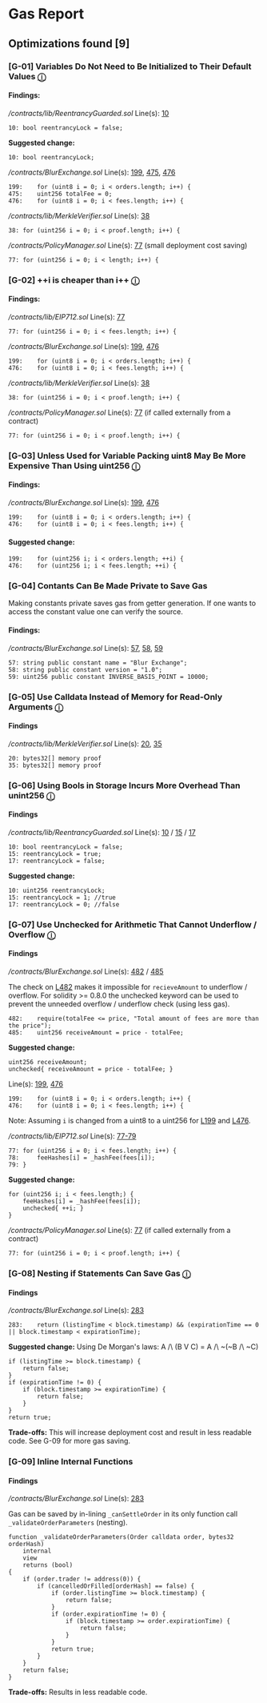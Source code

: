 # Gas Report
## Optimizations found [9]

### [G-01] Variables Do Not Need to Be Initialized to Their Default Values [ⓘ](https://github.com/devanshbatham/Solidity-Gas-Optimization-Tips#3--there-is-no-need-to-initialize-variables-with-default-values)

#### Findings:

*/contracts/lib/ReentrancyGuarded.sol*
Line(s): [10](https://github.com/code-423n4/2022-10-blur/blob/main/contracts/lib/ReentrancyGuarded.sol#L10)
```
10:	bool reentrancyLock = false;
```

**Suggested change:** 
```
10:	bool reentrancyLock;
```

*/contracts/BlurExchange.sol*
Line(s): [199](https://github.com/code-423n4/2022-10-blur/blob/main/contracts/BlurExchange.sol#L199), [475](https://github.com/code-423n4/2022-10-blur/blob/main/contracts/BlurExchange.sol#L475), [476](https://github.com/code-423n4/2022-10-blur/blob/main/contracts/BlurExchange.sol#L476)
```
199:	for (uint8 i = 0; i < orders.length; i++) {
475:	uint256 totalFee = 0;
476:	for (uint8 i = 0; i < fees.length; i++) {
```

*/contracts/lib/MerkleVerifier.sol*
Line(s): [38](https://github.com/code-423n4/2022-10-blur/blob/main/contracts/lib/MerkleVerifier.sol#L38)

```
38:	for (uint256 i = 0; i < proof.length; i++) {
```

*/contracts/PolicyManager.sol*
Line(s): [77](https://github.com/code-423n4/2022-10-blur/blob/main/contracts/PolicyManager.sol#L77) (small deployment cost saving)
```
77:	for (uint256 i = 0; i < length; i++) {
```

### [G-02] ++i is cheaper than i++ [ⓘ](https://yos.io/2021/05/17/gas-efficient-solidity/#tip-12-i-costs-less-gas-compared-to-i-or-i--1)

#### Findings:

*/contracts/lib/EIP712.sol*
Line(s): [77](https://github.com/code-423n4/2022-10-blur/blob/main/contracts/lib/EIP712.sol#L77)
```
77:	for (uint256 i = 0; i < fees.length; i++) {
```

*/contracts/BlurExchange.sol*
Line(s): [199](https://github.com/code-423n4/2022-10-blur/blob/main/contracts/BlurExchange.sol#L199), [476](https://github.com/code-423n4/2022-10-blur/blob/main/contracts/BlurExchange.sol#L476)
```
199:	for (uint8 i = 0; i < orders.length; i++) {
476:	for (uint8 i = 0; i < fees.length; i++) {
```

*/contracts/lib/MerkleVerifier.sol*
Line(s): [38](https://github.com/code-423n4/2022-10-blur/blob/main/contracts/lib/MerkleVerifier.sol#L38)

```
38:	for (uint256 i = 0; i < proof.length; i++) {
```

*/contracts/PolicyManager.sol*
Line(s): [77](https://github.com/code-423n4/2022-10-blur/blob/main/contracts/PolicyManager.sol#L77) (if called externally from a contract)

```
77:	for (uint256 i = 0; i < proof.length; i++) {
```

### [G-03] Unless Used for Variable Packing uint8 May Be More Expensive Than Using uint256 [ⓘ](https://yos.io/2021/05/17/gas-efficient-solidity/#tip-15-usage-of-uint8-may-increase-gas-cost)

#### Findings:

*/contracts/BlurExchange.sol*
Line(s): [199](https://github.com/code-423n4/2022-10-blur/blob/main/contracts/BlurExchange.sol#L199), [476](https://github.com/code-423n4/2022-10-blur/blob/main/contracts/BlurExchange.sol#L476)
```
199:	for (uint8 i = 0; i < orders.length; i++) {
476:	for (uint8 i = 0; i < fees.length; i++) {
```

#### Suggested change: 
```
199:	for (uint256 i; i < orders.length; ++i) {
476:	for (uint256 i; i < fees.length; ++i) {
```

### [G-04] Contants Can Be Made Private to Save Gas

Making constants private saves gas from getter generation. If one wants to access the constant value one can verify the source.

#### Findings:

*/contracts/BlurExchange.sol*
Line(s): [57](https://github.com/code-423n4/2022-10-blur/blob/main/contracts/BlurExchange.sol#L57), [58](https://github.com/code-423n4/2022-10-blur/blob/main/contracts/BlurExchange.sol#L58), [59](https://github.com/code-423n4/2022-10-blur/blob/main/contracts/BlurExchange.sol#L59)
```
57:	string public constant name = "Blur Exchange";
58:	string public constant version = "1.0";
59:	uint256 public constant INVERSE_BASIS_POINT = 10000;
```

### [G-05] Use Calldata Instead of Memory for Read-Only Arguments [ⓘ](https://github.com/devanshbatham/Solidity-Gas-Optimization-Tips#23--use-calldata-instead-of-memory-for-function-parameters)

#### Findings

*/contracts/lib/MerkleVerifier.sol*
Line(s): [20](https://github.com/code-423n4/2022-10-blur/blob/main/contracts/lib/MerkleVerifier.sol#L20), [35](https://github.com/code-423n4/2022-10-blur/blob/main/contracts/lib/MerkleVerifier.sol#L35)

```
20:	bytes32[] memory proof
35:	bytes32[] memory proof
```

### [G-06] Using Bools in Storage Incurs More Overhead Than unint256 [ⓘ](https://github.com/OpenZeppelin/openzeppelin-contracts/blob/58f635312aa21f947cae5f8578638a85aa2519f5/contracts/security/ReentrancyGuard.sol#L23-L27)

#### Findings

*/contracts/lib/ReentrancyGuarded.sol*
Line(s): [10](https://github.com/code-423n4/2022-10-blur/blob/main/contracts/lib/ReentrancyGuarded.sol#L10) / [15](https://github.com/code-423n4/2022-10-blur/blob/main/contracts/lib/ReentrancyGuarded.sol#L15) / [17](https://github.com/code-423n4/2022-10-blur/blob/main/contracts/lib/ReentrancyGuarded.sol#L17) 
```
10:	bool reentrancyLock = false;
15:	reentrancyLock = true;
17:	reentrancyLock = false;
```

**Suggested change:** 
```
10:	uint256 reentrancyLock;
15:	reentrancyLock = 1; //true
17:	reentrancyLock = 0; //false
```


### [G-07] Use Unchecked for Arithmetic That Cannot Underflow / Overflow [ⓘ](https://github.com/KadenZipfel/gas-optimizations/blob/main/gas-golfing/unchecked-arithmetic.md)

#### Findings

*/contracts/BlurExchange.sol*
Line(s): [482](https://github.com/code-423n4/2022-10-blur/blob/main/contracts/BlurExchange.sol#L482) / [485](https://github.com/code-423n4/2022-10-blur/blob/main/contracts/BlurExchange.sol#L485)

The check on [L482](https://github.com/code-423n4/2022-10-blur/blob/main/contracts/BlurExchange.sol#L482)  makes it impossible for `recieveAmount` to underflow / overflow. For solidity >= 0.8.0 the unchecked keyword can be used to prevent the unneeded overflow / underflow check (using less gas).

```
482:	require(totalFee <= price, "Total amount of fees are more than the price");
485:	uint256 receiveAmount = price - totalFee;
```

**Suggested change:**
```
uint256 receiveAmount;
unchecked{ receiveAmount = price - totalFee; }
```

Line(s): [199](https://github.com/code-423n4/2022-10-blur/blob/main/contracts/BlurExchange.sol#L199), [476](https://github.com/code-423n4/2022-10-blur/blob/main/contracts/BlurExchange.sol#L476)

```
199:	for (uint8 i = 0; i < orders.length; i++) {
476:	for (uint8 i = 0; i < fees.length; i++) {
```

Note:  Assuming `i` is changed from a uint8 to a uint256 for [L199](https://github.com/code-423n4/2022-10-blur/blob/main/contracts/BlurExchange.sol#L199) and [L476](https://github.com/code-423n4/2022-10-blur/blob/main/contracts/BlurExchange.sol#L476).

*/contracts/lib/EIP712.sol*
Line(s): [77-79](https://github.com/code-423n4/2022-10-blur/blob/main/contracts/lib/EIP712.sol#L77-L79)

```
77:	for (uint256 i = 0; i < fees.length; i++) {
78:	    feeHashes[i] = _hashFee(fees[i]);
79:	}
```

**Suggested change:** 
```
for (uint256 i; i < fees.length;) {
    feeHashes[i] = _hashFee(fees[i]);
    unchecked{ ++i; }
}
```

*/contracts/PolicyManager.sol*
Line(s): [77](https://github.com/code-423n4/2022-10-blur/blob/main/contracts/PolicyManager.sol#L77) (if called externally from a contract)

```
77:	for (uint256 i = 0; i < proof.length; i++) {
```

### [G-08] Nesting if Statements Can Save Gas [ⓘ](https://github.com/devanshbatham/Solidity-Gas-Optimization-Tips#6--use-nested-if-and-avoid-multiple-check-combinations)

#### Findings

*/contracts/BlurExchange.sol*
Line(s): [283](https://github.com/code-423n4/2022-10-blur/blob/main/contracts/BlurExchange.sol#L283)

```
283:	return (listingTime < block.timestamp) && (expirationTime == 0 || block.timestamp < expirationTime);
```

**Suggested change:** 
Using De Morgan's laws: A /\ (B V C) = A /\ ~(~B /\ ~C)
```
if (listingTime >= block.timestamp) {
    return false;
}
if (expirationTime != 0) {
    if (block.timestamp >= expirationTime) {
        return false;
    }
}
return true;
```
**Trade-offs:**
This will increase deployment cost and result in less readable code. See G-09 for more gas saving.

### [G-09] Inline Internal Functions 

#### Findings

*/contracts/BlurExchange.sol*
Line(s): [283](https://github.com/code-423n4/2022-10-blur/blob/main/contracts/BlurExchange.sol#L283)

Gas can be saved by in-lining `_canSettleOrder` in its only function call  `_validateOrderParameters` (nesting).

```
function _validateOrderParameters(Order calldata order, bytes32 orderHash)
    internal
    view
    returns (bool)
{
    if (order.trader != address(0)) {
        if (cancelledOrFilled[orderHash] == false) {
            if (order.listingTime >= block.timestamp) {
                return false;
            }
            if (order.expirationTime != 0) {
                if (block.timestamp >= order.expirationTime) {
                    return false;
                }
            }
            return true;
        }
    }
    return false;
}
```
**Trade-offs:**
Results in less readable code.